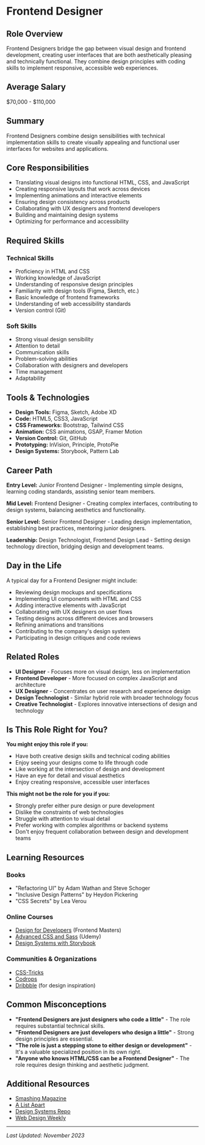 # Frontend Designer

## Role Overview
Frontend Designers bridge the gap between visual design and frontend development, creating user interfaces that are both aesthetically pleasing and technically functional. They combine design principles with coding skills to implement responsive, accessible web experiences.

## Average Salary
$70,000 - $110,000

## Summary
Frontend Designers combine design sensibilities with technical implementation skills to create visually appealing and functional user interfaces for websites and applications.

## Core Responsibilities
* Translating visual designs into functional HTML, CSS, and JavaScript
* Creating responsive layouts that work across devices
* Implementing animations and interactive elements
* Ensuring design consistency across products
* Collaborating with UX designers and frontend developers
* Building and maintaining design systems
* Optimizing for performance and accessibility

## Required Skills

### Technical Skills
* Proficiency in HTML and CSS
* Working knowledge of JavaScript
* Understanding of responsive design principles
* Familiarity with design tools (Figma, Sketch, etc.)
* Basic knowledge of frontend frameworks
* Understanding of web accessibility standards
* Version control (Git)

### Soft Skills
* Strong visual design sensibility
* Attention to detail
* Communication skills
* Problem-solving abilities
* Collaboration with designers and developers
* Time management
* Adaptability

## Tools & Technologies
* **Design Tools:** Figma, Sketch, Adobe XD
* **Code:** HTML5, CSS3, JavaScript
* **CSS Frameworks:** Bootstrap, Tailwind CSS
* **Animation:** CSS animations, GSAP, Framer Motion
* **Version Control:** Git, GitHub
* **Prototyping:** InVision, Principle, ProtoPie
* **Design Systems:** Storybook, Pattern Lab

## Career Path
**Entry Level:** Junior Frontend Designer - Implementing simple designs, learning coding standards, assisting senior team members.

**Mid Level:** Frontend Designer - Creating complex interfaces, contributing to design systems, balancing aesthetics and functionality.

**Senior Level:** Senior Frontend Designer - Leading design implementation, establishing best practices, mentoring junior designers.

**Leadership:** Design Technologist, Frontend Design Lead - Setting design technology direction, bridging design and development teams.

## Day in the Life
A typical day for a Frontend Designer might include:

* Reviewing design mockups and specifications
* Implementing UI components with HTML and CSS
* Adding interactive elements with JavaScript
* Collaborating with UX designers on user flows
* Testing designs across different devices and browsers
* Refining animations and transitions
* Contributing to the company's design system
* Participating in design critiques and code reviews

## Related Roles
* **UI Designer** - Focuses more on visual design, less on implementation
* **Frontend Developer** - More focused on complex JavaScript and architecture
* **UX Designer** - Concentrates on user research and experience design
* **Design Technologist** - Similar hybrid role with broader technology focus
* **Creative Technologist** - Explores innovative intersections of design and technology

## Is This Role Right for You?
**You might enjoy this role if you:**
* Have both creative design skills and technical coding abilities
* Enjoy seeing your designs come to life through code
* Like working at the intersection of design and development
* Have an eye for detail and visual aesthetics
* Enjoy creating responsive, accessible user interfaces

**This might not be the role for you if you:**
* Strongly prefer either pure design or pure development
* Dislike the constraints of web technologies
* Struggle with attention to visual detail
* Prefer working with complex algorithms or backend systems
* Don't enjoy frequent collaboration between design and development teams

## Learning Resources

### Books
* "Refactoring UI" by Adam Wathan and Steve Schoger
* "Inclusive Design Patterns" by Heydon Pickering
* "CSS Secrets" by Lea Verou

### Online Courses
* [Design for Developers](https://frontendmasters.com/courses/design-for-developers/) (Frontend Masters)
* [Advanced CSS and Sass](https://www.udemy.com/course/advanced-css-and-sass/) (Udemy)
* [Design Systems with Storybook](https://www.learnstorybook.com/design-systems-for-developers/)

### Communities & Organizations
* [CSS-Tricks](https://css-tricks.com/)
* [Codrops](https://tympanus.net/codrops/)
* [Dribbble](https://dribbble.com/) (for design inspiration)

## Common Misconceptions
* **"Frontend Designers are just designers who code a little"** - The role requires substantial technical skills.
* **"Frontend Designers are just developers who design a little"** - Strong design principles are essential.
* **"The role is just a stepping stone to either design or development"** - It's a valuable specialized position in its own right.
* **"Anyone who knows HTML/CSS can be a Frontend Designer"** - The role requires design thinking and aesthetic judgment.

## Additional Resources
* [Smashing Magazine](https://www.smashingmagazine.com/)
* [A List Apart](https://alistapart.com/)
* [Design Systems Repo](https://designsystemsrepo.com/)
* [Web Design Weekly](https://web-design-weekly.com/)

---

_Last Updated: November 2023_



